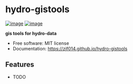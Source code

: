 # hydro-gistools


[![image](https://img.shields.io/pypi/v/hydro-gistools.svg)](https://pypi.python.org/pypi/hydro-gistools)
[![image](https://img.shields.io/conda/vn/conda-forge/hydro-gistools.svg)](https://anaconda.org/conda-forge/hydro-gistools)


**gis tools for hydro-data**


-   Free software: MIT license
-   Documentation: https://zjf014.github.io/hydro-gistools
    

## Features

-   TODO
